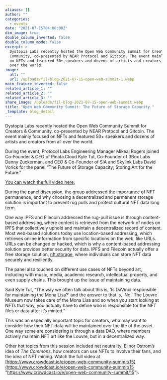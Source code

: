 ```yaml
---
aliases: []
author: ""
categories:
  - events
date: "2021-07-15T04:00:00Z"
dim_image: true
double_column_inverted: false
double_column_mode: false
excerpt: >-
  Dystopia Labs recently hosted the Open Web Community Summit for Creators &
  Community, co-presented by NEAR Protocol and Gitcoin. The event mainly focused
  on NFTs and featured 50+ speakers and dozens of artists and creators from all
  over the world.
image:
  alt: ""
  url: /uploads/fil-blog-2021-07-15-open-web-summit-1.webp
main_feature_inverted: false
related_article_1: ""
related_article_2: ""
related_article_3: ""
share_image: /uploads/fil-blog-2021-07-15-open-web-summit.webp
title: "Open Web Community Summit: The Future of Storage Capacity "
_template: blog_detail
---
```


Dystopia Labs recently hosted the Open Web Community Summit for Creators & Community, co-presented by NEAR Protocol and Gitcoin. The event mainly focused on NFTs and featured 50+ speakers and dozens of artists and creators from all over the world.

During the event, Protocol Labs Engineering Manager Mikeal Rogers joined Co-Founder & CEO of Pinata.Cloud Kyle Tut, Co-Founder of 3Box Labs Danny Zuckerman, and CEO & Co-Founder of SIA and Skylink Labs David Vorick for the panel “The Future of Storage Capacity; Storing Art for the Future.”

[You can watch the full video here.](https://www.crowdcast.io/e/open-web-community-summit/15)

During the panel discussion, the group addressed the importance of NFT permanence, and why choosing a decentralized and permanent storage solution is important to prevent rug pulls and protect cultural NFT data long term.

One way IPFS and Filecoin addressed the rug-pull issue is through content-based addressing, where content is retrieved from the network of nodes on IPFS that collectively uphold and maintain a decentralized record of content. Most web-based solutions today use location-based addressing, which retrieves online information from specific locations on the web, like URLs. URLs can be changed or hacked, which is why a content-based addressing solution provides better security for data. IPFS and Filecoin actually offer a free storage solution, [nft.storage](https://nft.storage/), where individuals can store NFT data securely and resiliently.

The panel also touched on different use cases of NFTs beyond art, including with music, media, academic research, intellectual property, and even supply chains. This brought up the issue of maintaining data.

Said Kyle Tut, “The way we often talk about this is, ‘Is DaVinci responsible for maintaining the Mona Lisa?’ and the answer to that is, ‘No.’ The Louvre Museum now takes care of the Mona Lisa and so when you start looking at NFTs that way, you actually have to define who is responsible for the NFT files or data after it’s minted.”

This was an especially important topic for creators, who may want to consider how their NFT data will be maintained over the life of the asset. One way some are considering is through a data DAO, where members actively maintain NFT art like the Louvre, but in a decentralized way.

Other hot topics from this session included net neutrality, Elinor Ostrom’s idea of _The Commons_, how creators can use NFTs to involve their fans, and the idea of NFT mining. Watch the full video at [https://www.crowdcast.io/e/open-web-community-summit/15](https://www.crowdcast.io/e/open-web-community-summit/15 "https://www.crowdcast.io/e/open-web-community-summit/15").
